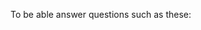 <div id="introduction_prosAndCons">
  
To be able answer questions such as these:

<include src="../../book/softwareEngineering/introduction/prosAndCons/q-essay-listProsAndCons.md"/>
</div>